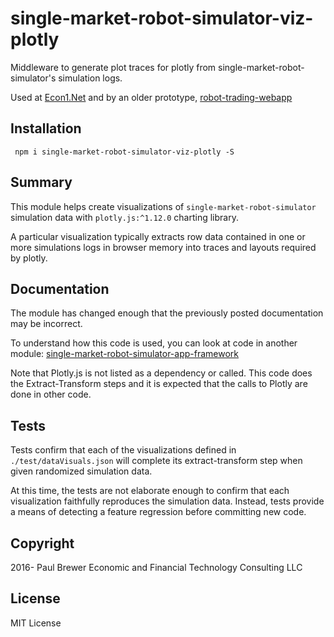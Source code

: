 # single-market-robot-simulator-viz-plotly

Middleware to generate plot traces for plotly from single-market-robot-simulator's simulation logs.

Used at [Econ1.Net](https://econ1.net) and by an older prototype, [robot-trading-webapp](https://github.com/drpaulbrewer/robot-trading-webapp)

## Installation

     npm i single-market-robot-simulator-viz-plotly -S

## Summary

This module helps create visualizations of `single-market-robot-simulator` simulation data with `plotly.js:^1.12.0` charting library.

A particular visualization typically extracts row data contained in one or more simulations logs in browser memory into traces and layouts required by plotly.

## Documentation

The module has changed enough that the previously posted documentation may be incorrect.

To understand how this code is used, you can look at code in another module: [single-market-robot-simulator-app-framework](https://github.com/drpaulbrewer/single-market-robot-simulator-app-framework)

Note that Plotly.js is not listed as a dependency or called.  This code does the Extract-Transform steps and it is expected that the calls to Plotly are done in other code.

## Tests

Tests confirm that each of the visualizations defined in `./test/dataVisuals.json` will complete its extract-transform step when given randomized simulation data.

At this time, the tests are not elaborate enough to confirm that each visualization faithfully reproduces the simulation data. Instead, tests provide a means of detecting
a feature regression before committing new code.

## Copyright

2016- Paul Brewer Economic and Financial Technology Consulting LLC

## License

MIT License
